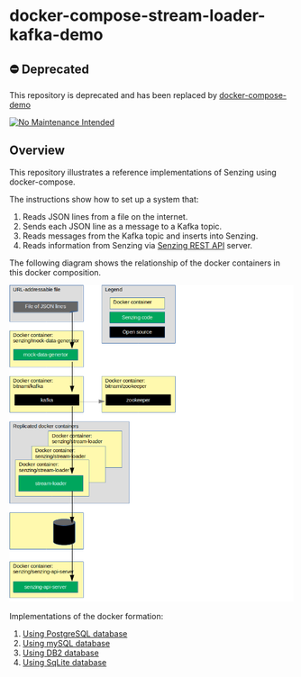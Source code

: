 # docker-compose-stream-loader-kafka-demo

## :no_entry: Deprecated

This repository is deprecated and has been replaced by
[docker-compose-demo](https://github.com/Senzing/docker-compose-demo)

[![No Maintenance Intended](http://unmaintained.tech/badge.svg)](http://unmaintained.tech/)

## Overview

This repository illustrates a reference implementations of Senzing using docker-compose.

The instructions show how to set up a system that:

1. Reads JSON lines from a file on the internet.
1. Sends each JSON line as a message to a Kafka topic.
1. Reads messages from the Kafka topic and inserts into Senzing.
1. Reads information from Senzing via [Senzing REST API](https://github.com/Senzing/senzing-rest-api) server.

The following diagram shows the relationship of the docker containers in this docker composition.

![Image of architecture](docs/img-architecture/architecture.png)

Implementations of the docker formation:

1. [Using PostgreSQL database](docs/docker-compose-stream-loader-kafka-postgresql/README.md)
1. [Using mySQL database](docs/docker-compose-stream-loader-kafka-mysql/README.md)
1. [Using DB2 database](docs/docker-compose-stream-loader-kafka-db2/README.md)
1. [Using SqLite database](docs/docker-compose-stream-loader-kafka-sqlite/README.md)
